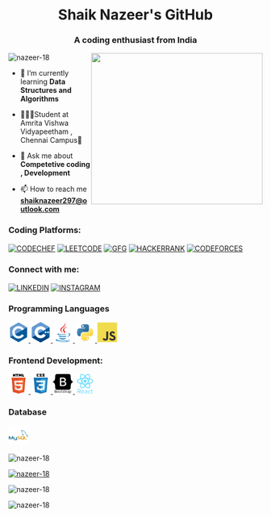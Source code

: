 <h1 align="center">Shaik Nazeer's GitHub</h1>
<h3 align="center">A coding enthusiast from India</h3>
<img align="right" width=340 height=300 src="https://cdn.dribbble.com/users/1059583/screenshots/4171367/coding-freak.gif">

<p align="left"> <img src="https://komarev.com/ghpvc/?username=nazeer-18&label=Profile%20views&color=0e75b6&style=flat" alt="nazeer-18" /> </p>

- 🌱 I’m currently learning **Data Structures and Algorithms**

- 👨🏻‍💻Student at Amrita Vishwa Vidyapeetham , Chennai Campus🏫

- 💬 Ask me about **Competetive coding , Development**

- 📫 How to reach me **shaiknazeer297@outlook.com**

<h3 align="left">Coding Platforms: </h3>
<p align="left">
<a href="https://www.codechef.com/users/shaik_nazeer" target="blank"><img align="center" src="https://vinitshahdeo.github.io/CodeChef-VIT-Website/img/about/logo.jpeg" alt="CODECHEF" height="30" width="40" /></a>
<a href="https://www.leetcode.com/shaik-nazeer" target="blank"><img align="center" src="https://raw.githubusercontent.com/rahuldkjain/github-profile-readme-generator/master/src/images/icons/Social/leet-code.svg" alt="LEETCODE" height="30" width="40" /></a>
 <a href="https://auth.geeksforgeeks.org/user/shaiknazeer2971" target="blank"><img align="center" src="https://media.geeksforgeeks.org/wp-content/cdn-uploads/gfg_200X200.png" alt="GFG" height="30" width="40" /></a>
<a href="https://www.hackerrank.com/shaiknazeer297" target="blank"><img align="center" src="https://raw.githubusercontent.com/rahuldkjain/github-profile-readme-generator/master/src/images/icons/Social/hackerrank.svg" alt="HACKERRANK" height="30" width="40" /></a>
<a href="https://codeforces.com/profile/shaik_nazeer" target="blank"><img align="center" src="https://raw.githubusercontent.com/rahuldkjain/github-profile-readme-generator/master/src/images/icons/Social/codeforces.svg" alt="CODEFORCES" height="30" width="40" /></a>
<h3 align="left">Connect with me:</h3>
 <p align="left">
 <a href="https://linkedin.com/in/shaiknazeer" target="blank"><img align="center" src="https://raw.githubusercontent.com/rahuldkjain/github-profile-readme-generator/master/src/images/icons/Social/linked-in-alt.svg" alt="LINKEDIN" height="30" width="40" /></a>
<a href="https://instagram.com/nazeer._.18" target="blank"><img align="center" src="https://raw.githubusercontent.com/rahuldkjain/github-profile-readme-generator/master/src/images/icons/Social/instagram.svg" alt="INSTAGRAM" height="30" width="40" /></a>
</p>


<h3 align="left"> Programming Languages </h3>
<p align="left">
    <a href="https://www.cprogramming.com/" target="_blank" rel="noreferrer"> <img src="https://raw.githubusercontent.com/devicons/devicon/master/icons/c/c-original.svg" alt="c" width="40" height="40"/> </a> <a href="https://www.w3schools.com/cpp/" target="_blank" rel="noreferrer"> <img src="https://raw.githubusercontent.com/devicons/devicon/master/icons/cplusplus/cplusplus-original.svg" alt="cplusplus" width="40" height="40"/> </a>  <a href="https://www.java.com" target="_blank" rel="noreferrer"> <img src="https://raw.githubusercontent.com/devicons/devicon/master/icons/java/java-original.svg" alt="java" width="40" height="40"/> </a> <a href="https://www.python.org" target="_blank" rel="noreferrer"> <img src="https://raw.githubusercontent.com/devicons/devicon/master/icons/python/python-original.svg" alt="python" width="40" height="40"/> </a> <a href="https://developer.mozilla.org/en-US/docs/Web/JavaScript" target="_blank" rel="noreferrer"> <img src="https://raw.githubusercontent.com/devicons/devicon/master/icons/javascript/javascript-original.svg" alt="javascript" width="40" height="40"/> </a>
   </p>
<h3 align="left">Frontend Development:</h3>

<p align="left"> 
    <a href="https://www.w3.org/html/" target="_blank" rel="noreferrer"> <img src="https://raw.githubusercontent.com/devicons/devicon/master/icons/html5/html5-original-wordmark.svg" alt="html5" width="40" height="40"/> </a> <a href="https://www.w3schools.com/css/" target="_blank" rel="noreferrer"> <img src="https://raw.githubusercontent.com/devicons/devicon/master/icons/css3/css3-original-wordmark.svg" alt="css3" width="40" height="40"/> </a> <a href="https://getbootstrap.com" target="_blank" rel="noreferrer"> <img src="https://raw.githubusercontent.com/devicons/devicon/master/icons/bootstrap/bootstrap-plain-wordmark.svg" alt="bootstrap" width="40" height="40"/> </a> <a href="https://reactjs.org/" target="_blank" rel="noreferrer"> <img src="https://raw.githubusercontent.com/devicons/devicon/master/icons/react/react-original-wordmark.svg" alt="react" width="40" height="40"/> </a>
</p>
<h3 align="left"> Database</h3>
<p align="left">
 <a href="https://www.mysql.com/" target="_blank" rel="noreferrer"> <img src="https://raw.githubusercontent.com/devicons/devicon/master/icons/mysql/mysql-original-wordmark.svg" alt="mysql" width="40" height="40"/> </a></p>
 <p><img  src="https://github-readme-stats.vercel.app/api/top-langs?username=nazeer-18&show_icons=true&locale=en&layout=compact" alt="nazeer-18" /></p>
<p > <a href="https://github.com/ryo-ma/github-profile-trophy"><img src="https://github-profile-trophy.vercel.app/?username=nazeer-18" alt="nazeer-18" /></a> </p>
<p><img  src="https://github-readme-stats.vercel.app/api?username=nazeer-18&show_icons=true&locale=en" alt="nazeer-18" /></p>
<p><img src="https://github-readme-streak-stats.herokuapp.com/?user=nazeer-18&" alt="nazeer-18" /></p>
